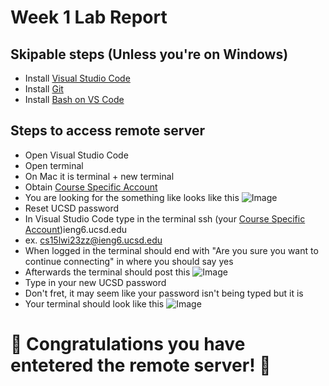 # Week 1 Lab Report
## Skipable steps (Unless you're on Windows)
- Install [Visual Studio Code](https://code.visualstudio.com/)
- Install [Git](https://gitforwindows.org/)
- Install [Bash on VS Code](https://stackoverflow.com/a/50527994)
## Steps to access remote server
- Open Visual Studio Code
- Open terminal
- On Mac it is terminal + new terminal
- Obtain [Course Specific Account](https://sdacs.ucsd.edu/~icc/index.php)
- You are looking for the something like looks like this
![Image](https://i.imgur.com/waVaDXR.png)
- Reset UCSD password
- In Visual Studio Code type in the terminal ssh (your [Course Specific Account](https://sdacs.ucsd.edu/~icc/index.php))ieng6.ucsd.edu 
- ex. cs15lwi23zz@ieng6.ucsd.edu
- When logged in the terminal should end with "Are you sure you want to continue connecting" in where you should say yes
- Afterwards the terminal should post this
![Image](https://i.imgur.com/Xxynvvz.png)
- Type in your new UCSD password
- Don't fret, it may seem like your password isn't being typed but it is
- Your terminal should look like this
![Image](https://i.imgur.com/GmEkOMR.png)
# 🎉 Congratulations you have entetered the remote server! 🎉 
